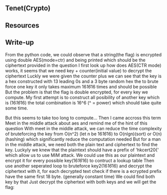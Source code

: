 ## Tenet(Crypto)

## Resources


## Write-up
From the python code, we could observe that a string(the flag) is encrypted using double AES(mode=ctr) and being printed which should be the ciphertext provided in the question
I first look up how does AES(CTR mode) works, it seems that we need key + counter(initial value) to decrypt the ciphertext
Luckly we were given the counter plus we can see that the key is a hex constructed with 13 leading 0s and a 3 byte random hex
the to brute force one key it only takes maximum 16*16*16 times and should be possible
But the problem is that the flag is double encrypted, for every key we compute. 
My first attempt is to construct all posibility of another key which is (16*16*16) the total combination is 16^6 (^ = power) which should take quite some time.

But this seems to take too long to compute...
Then I came accross this term Meet in the middle attack about aes and remind me of the hint of this question
With meet in the middle attack, we can reduce the time complexity of bruteforcing the key from O(n^2) (let n be 16*16*16) to O(nlgn)(sort) or O(n)(hashing) which significantly reduce the computation needed
But for a man in the middle attack, we need both the plain text and ciphertext to find the key.
Luckyly we knew that the plaintext should have a prefix of 'hkcert20{' which allow us to use MiM attack. We could use this as our plaintext and encrypt it for every possible key(16*16*16) to contruct a lookup table
Then use another seperated loop to bruteforce key2(16*16*16) and decrypt the ciphertext with it, for each decrypted text check if there is a ecrypted prefix have the same first 18 byte. (generally constant time)
We could find both key by that
Just decrypt the ciphertext with both keys and we will get the flag:
